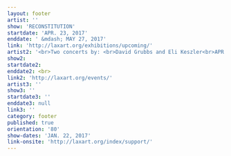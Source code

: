 ```yaml
---
layout: footer
artist: ''
show: 'RECONSTITUTION'
startdate: 'APR. 23, 2017'
enddate: ' &mdash; MAY 27, 2017'
link: 'http://laxart.org/exhibitions/upcoming/'
artist2: '<br>Two concerts by: <br>David Grubbs and Eli Keszler<br>APR. 11, 2017 8pm &amp; APR. 12, 2017 8pm'
show2:
startdate2:
enddate2: <br>
link2: 'http://laxart.org/events/'
artist3: ''
show3: ''
startdate3: ''
enddate3: null
link3: ''
category: footer
published: true
orientation: '80'
show-dates: 'JAN. 22, 2017'
link-onsite: 'http://laxart.org/index/support/'
---
```

